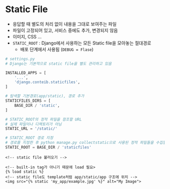 # Static File

- 응답할 때 별도의 처리 없이 내용을 그대로 보여주는 파일
- 파일이 고정되어 있고, 서비스 중에도 추가, 변경되지 않음
- 이미지, CSS ...
- `STATIC_ROOT` : Django에서 사용하는 모든 Static file을 모아놓는 절대경로
  - 배포 단계에서 사용됨 (`DEBUG = Flase`)

```python
# settings.py
# Django는 기본적으로 static file을 별도 관리하고 있음

INSTALLED_APPS = [
    '...',
    'django.conteib.staticfiles',
]

# 탐색할 기본경로(app/static), 경로 추가 
STATICFILES_DIRS = [
    BASE_DIR / 'static',
]

# STATIC_ROOT의 정적 파일을 참조할 URL
# 실제 파일이나 디렉토리가 아님
STATIC_URL = '/static/'

# STATIC_ROOT 경로 지정
# 경로를 지정한 후 python manage.py collectstatic으로 사용된 정적 파일들을 수집할 수 있음
STATIC_ROOT = BASE_DIR / 'staticfiles'
```

```django
<!-- static file 불러오기 -->

<!-- built-in tag가 아니기 때문에 load 필요>
{% load static %}
<!-- static file도 template처럼 app/static/app 구조에 위치 -->
<img src="{% static 'my_app/example.jpg' %}" alt="My Image">
```

